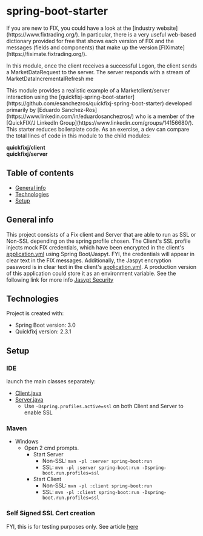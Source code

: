spring-boot-starter
=======

<p>
If you are new to FIX, you could have a look at the [industry website](https://www.fixtrading.org/). In particular,
there is a very useful web-based dictionary provided for free that shows each version of FIX and the messages
(fields and components) that make up the version [FIXimate](https://fiximate.fixtrading.org/).
</p>
<p>
In this module, once the client receives a successful Logon, the client sends a MarketDataRequest to the server.
The server responds with a stream of MarketDataIncrementalRefresh me
</p>
This module provides a realistic example of a Marketclient/server interaction using the 
[quickfixj-spring-boot-starter](https://github.com/esanchezros/quickfixj-spring-boot-starter) developed primarily by
[Eduardo Sanchez-Ros](https://www.linkedin.com/in/eduardosanchezros/) who is a member of the [QuickFIX/J LinkedIn Group](https://www.linkedin.com/groups/14156680/). This starter reduces boilerplate code. As an exercise, a dev can compare the total lines of code in
this module to the child modules:
<p>
<strong>quickfixj/client</strong>
<br/>
<strong>quickfixj/server</strong>
</p>


## Table of contents
* [General info](#general-info)
* [Technologies](#technologies)
* [Setup](#setup)

## General info
This project consists of a Fix client and Server that are able to run as SSL or Non-SSL 
depending on the spring profile chosen. The Client's SSL profile injects mock FIX credentials, 
which have been encrypted in the client's 
[application.yml](quickfixj/client/src/main/resources/application.yml) using Spring Boot/Jaspyt. 
FYI, the credentials will appear in clear text in the FIX messages. Additionally, the Jaspyt
encryption password is in clear text in the client's 
[application.yml](quickfixj/client/src/main/resources/application.yml).
A production version of this application could store it as an environment variable. 
See the following link for more info 
[Jasypt Security](https://github.com/ulisesbocchio/jasypt-spring-boot#demo-app)




## Technologies
Project is created with:
- Spring Boot version: 3.0
- Quickfixj version: 2.3.1


## Setup
 
### IDE
launch the main classes separately: 
- [Client.java](quickfixj/client/src/main/java/org/gershaw/quickfixj/ssl/client/Client.java) 
- [Server.java](quickfixj/server/src/main/java/org/gershaw/quickfixj/server/Server.java)
  - Use `-Dspring.profiles.active=ssl` on both Client and Server to enable SSL

### Maven
- Windows
  - Open 2 cmd prompts.
    - Start Server
      - Non-SSL: `mvn -pl :server spring-boot:run`
      - SSL: `mvn -pl :server spring-boot:run -Dspring-boot.run.profiles=ssl`
    - Start Client 
      - Non-SSL: `mvn -pl :client spring-boot:run`
      - SSL: `mvn -pl :client spring-boot:run -Dspring-boot.run.profiles=ssl`

### Self Signed SSL Cert creation
FYI, this is for testing purposes only. See article [here](https://community.pivotal.io/s/article/Generating-a-self-signed-SSL-certificate-using-the-Java-keytool-command?language=en_US0)